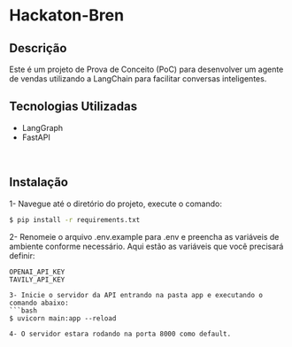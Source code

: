 # Hackaton-Bren

## Descrição

Este é um projeto de Prova de Conceito (PoC) para desenvolver um agente de vendas utilizando a LangChain para facilitar conversas inteligentes.
<br>

## Tecnologias Utilizadas
- LangGraph
- FastAPI

<br>

## Instalação
1- Navegue até o diretório do projeto, execute o comando:
```bash
$ pip install -r requirements.txt
```

2- Renomeie o arquivo .env.example para .env e preencha as variáveis de ambiente conforme necessário. Aqui estão as variáveis que você precisará definir:
```
OPENAI_API_KEY
TAVILY_API_KEY

3- Inicie o servidor da API entrando na pasta app e executando o comando abaixo:
```bash
$ uvicorn main:app --reload 

4- O servidor estara rodando na porta 8000 como default.
```

<br>